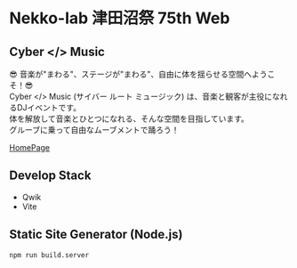 # Nekko-lab 津田沼祭 75th Web
## Cyber </> Music
😎 音楽が​"まわる​"、​ステージが​"まわる​"、​自由に​体を​揺らせる​空間へようこそ！​ 😎  
Cyber </> Music (サイバー ルート ミュージック) は、​音楽と​観客が​主役に​なれる​DJイベントです。  
体を​解放して​音楽と​ひとつに​なれる、​そんな​空間を​目指しています。  
グルーブに​乗って​自由な​ムーブメントで​踊ろう！

[HomePage](https://numasai2024.nekko-lab.dev/)

## Develop Stack
- Qwik
- Vite

## Static Site Generator (Node.js)

```shell
npm run build.server
```
